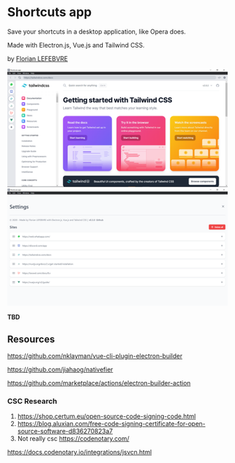 # Shortcuts app

Save your shortcuts in a desktop application, like Opera does.

Made with Electron.js, Vue.js and Tailwind CSS.

by [Florian LEFEBVRE](https://github.com/florian-lefebvre)

![Example image](ex.png)
![Settings page](ex-settings.png)

**TBD**

## Resources

https://github.com/nklayman/vue-cli-plugin-electron-builder

https://github.com/jiahaog/nativefier

https://github.com/marketplace/actions/electron-builder-action

### CSC Research

1. https://shop.certum.eu/open-source-code-signing-code.html
2. https://blog.aluxian.com/free-code-signing-certificate-for-open-source-software-d836270823a7
3. Not really csc https://codenotary.com/

https://docs.codenotary.io/integrations/jsvcn.html
